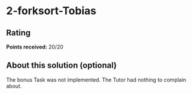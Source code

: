 # 2-forksort-Tobias

## Rating
**Points received:** 20/20

## About this solution (optional)
The bonus Task was not implemented. The Tutor had nothing to complain about.